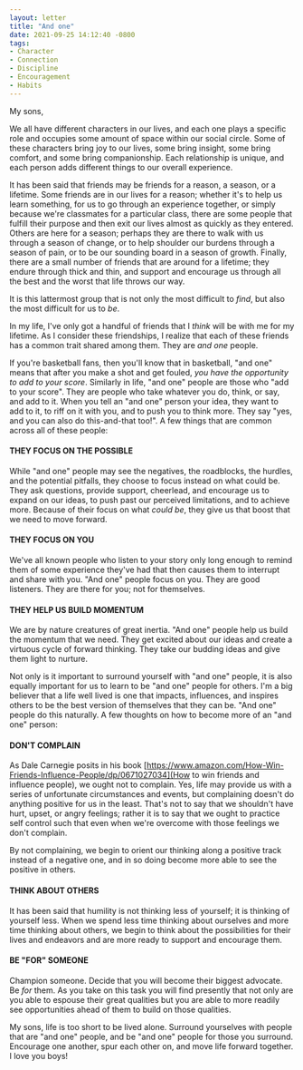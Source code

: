 ```yaml
---
layout: letter
title: "And one"
date: 2021-09-25 14:12:40 -0800
tags:
- Character
- Connection
- Discipline
- Encouragement
- Habits
---
```


My sons,

We all have different characters in our lives, and each one plays a specific role and occupies some amount of space within our social circle. Some of these characters bring joy to our lives, some bring insight, some bring comfort, and some bring companionship. Each relationship is unique, and each person adds different things to our overall experience.

It has been said that friends may be friends for a reason, a season, or a lifetime. Some friends are in our lives for a reason; whether it's to help us learn something, for us to go through an experience together, or simply because we're classmates for a particular class, there are some people that fulfill their purpose and then exit our lives almost as quickly as they entered. Others are here for a season; perhaps they are there to walk with us through a season of change, or to help shoulder our burdens through a season of pain, or to be our sounding board in a season of growth. Finally, there are a small number of friends that are around for a lifetime; they endure through thick and thin, and support and encourage us through all the best and the worst that life throws our way.

It is this lattermost group that is not only the most difficult to *find*, but also the most difficult for us to *be*.

In my life, I've only got a handful of friends that I *think* will be with me for my lifetime. As I consider these friendships, I realize that each of these friends has a common trait shared among them. They are *and one* people.

If you're basketball fans, then you'll know that in basketball, "and one" means that after you make a shot and get fouled, *you have the opportunity to add to your score*. Similarly in life, "and one" people are those who "add to your score". They are people who take whatever you do, think, or say, and add to it. When you tell an "and one" person your idea, they want to add to it, to riff on it with you, and to push you to think more. They say "yes, and you can also do this-and-that too!". A few things that are common across all of these people:

#### THEY FOCUS ON THE POSSIBLE
While "and one" people may see the negatives, the roadblocks, the hurdles, and the potential pitfalls, they choose to focus instead on what could be. They ask questions, provide support, cheerlead, and encourage us to expand on our ideas, to push past our perceived limitations, and to achieve more. Because of their focus on what *could be*, they give us that boost that we need to move forward.

#### THEY FOCUS ON YOU
We've all known people who listen to your story only long enough to remind them of some experience they've had that then causes them to interrupt and share with you. "And one" people focus on you. They are good listeners. They are there for you; not for themselves.

#### THEY HELP US BUILD MOMENTUM
We are by nature creatures of great inertia. "And one" people help us build the momentum that we need. They get excited about our ideas and create a virtuous cycle of forward thinking. They take our budding ideas and give them light to nurture.

Not only is it important to surround yourself with "and one" people, it is also equally important for us to learn to be "and one" people for others. I'm a big believer that a life well lived is one that impacts, influences, and inspires others to be the best version of themselves that they can be. "And one" people do this naturally. A few thoughts on how to become more of an "and one" person:

#### DON'T COMPLAIN
As Dale Carnegie posits in his book [https://www.amazon.com/How-Win-Friends-Influence-People/dp/0671027034](How to win friends and influence people), we ought not to complain. Yes, life may provide us with a series of unfortunate circumstances and events, but complaining doesn't do anything positive for us in the least. That's not to say that we shouldn't have hurt, upset, or angry feelings; rather it is to say that we ought to practice self control such that even when we're overcome with those feelings we don't complain.

By not complaining, we begin to orient our thinking along a positive track instead of a negative one, and in so doing become more able to see the positive in others.

#### THINK ABOUT OTHERS
It has been said that humility is not thinking less of yourself; it is thinking of yourself less. When we spend less time thinking about ourselves and more time thinking about others, we begin to think about the possibilities for their lives and endeavors and are more ready to support and encourage them.

#### BE "FOR" SOMEONE
Champion someone. Decide that you will become their biggest advocate. Be *for* them. As you take on this task you will find presently that not only are you able to espouse their great qualities but you are able to more readily see opportunities ahead of them to build on those qualities.

My sons, life is too short to be lived alone. Surround yourselves with people that are "and one" people, and be "and one" people for those you surround. Encourage one another, spur each other on, and move life forward together. I love you boys!
